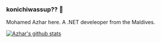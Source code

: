 ### konichiwassup?? 👋
Mohamed Azhar here. A .NET develeoper from the Maldives.

[![Azhar's github stats](https://github-readme-stats.vercel.app/api?username=mohamed-azhar)](https://github.com/mohamed-azhar/github-readme-stats)
<!--
**mohamed-azhar/mohamed-azhar** is a ✨ _special_ ✨ repository because its `README.md` (this file) appears on your GitHub profile.

Here are some ideas to get you started:

- 🔭 I’m currently working on ...
- 🌱 I’m currently learning ...
- 👯 I’m looking to collaborate on ...
- 🤔 I’m looking for help with ...
- 💬 Ask me about ...
- 📫 How to reach me: ...
- 😄 Pronouns: ...
- ⚡ Fun fact: ...
-->
